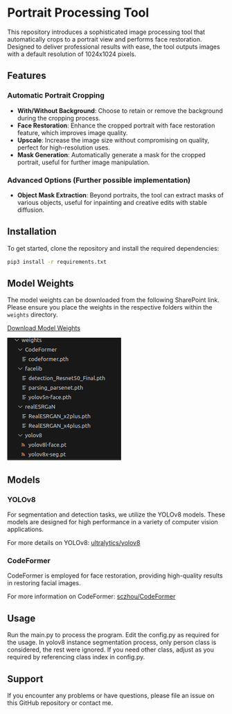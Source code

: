 # Portrait Processing Tool

This repository introduces a sophisticated image processing tool that automatically crops to a portrait view and performs face restoration. Designed to deliver professional results with ease, the tool outputs images with a default resolution of 1024x1024 pixels.

## Features

### Automatic Portrait Cropping
- **With/Without Background**: Choose to retain or remove the background during the cropping process.
- **Face Restoration**: Enhance the cropped portrait with face restoration feature, which improves image quality.
- **Upscale**: Increase the image size without compromising on quality, perfect for high-resolution uses.
- **Mask Generation**: Automatically generate a mask for the cropped portrait, useful for further image manipulation.

### Advanced Options (Further possible implementation)

- **Object Mask Extraction**: Beyond portraits, the tool can extract masks of various objects, useful for inpainting and creative edits with stable diffusion.


## Installation

To get started, clone the repository and install the required dependencies:

```bash
pip3 install -r requirements.txt
```

## Model Weights

The model weights can be downloaded from the following SharePoint link. Please ensure you place the weights in the respective folders within the `weights` directory.

[Download Model Weights](https://brookergroup-my.sharepoint.com/:f:/p/minkhantsoe/Eoi3cb9LUe1PkOXMhvsxZjYBq_KgbC9MFEZjMGGe4P7asQ?e=xl0WRe)

![Weights Folder Directory Format](assets/weights_folder.png)

## Models

### YOLOv8

For segmentation and detection tasks, we utilize the YOLOv8 models. These models are designed for high performance in a variety of computer vision applications.

For more details on YOLOv8:
[ultralytics/yolov8](https://github.com/ultralytics/ultralytics)

### CodeFormer

CodeFormer is employed for face restoration, providing high-quality results in restoring facial images.

For more information on CodeFormer:
[sczhou/CodeFormer](https://github.com/sczhou/CodeFormer)

## Usage

Run the main.py to process the program.
Edit the config.py as required for the usage.
In yolov8 instance segmentation process, only person class is considered, the rest were ignored. If you need other class, adjust as you required by referencing class index in config.py.

## Support

If you encounter any problems or have questions, please file an issue on this GitHub repository or contact me.

